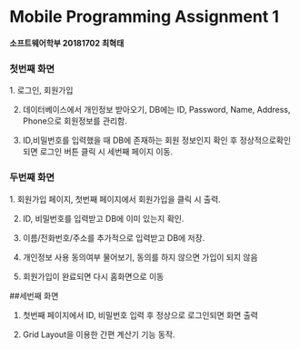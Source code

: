 <h1>Mobile Programming Assignment 1</h1>

**소프트웨어학부 20181702 최혁태**

<h3>첫번째 화면</h3>
1. 로그인, 회원가입

2. 데이터베이스에서 개인정보 받아오기, DB에는 ID, Password, Name, Address, Phone으로 회원정보를 관리함.

3. ID,비밀번호를 입력했을 때 DB에 존재하는 회원 정보인지 확인 후 정상적으로확인되면 로그인 버튼 클릭 시 세번째 페이지 이동.

<h3>두번째 화면</h3>
1. 회원가입 페이지, 첫번째 페이지에서 회원가입을 클릭 시 출력.

2. ID, 비밀번호를 입력받고 DB에 이미 있는지 확인.

3. 이름/전화번호/주소를 추가적으로 입력받고 DB에 저장.

4. 개인정보 사용 동의여부 물어보기, 동의를 하지 않으면 가입이 되지 않음

5. 회원가입이 완료되면 다시 홈화면으로 이동

##세번째 화면
1. 첫번째 페이지에서 ID, 비밀번호 입력 후 정상으로 로그인되면 화면 출력

2. Grid Layout을 이용한 간편 계산기 기능 동작.


